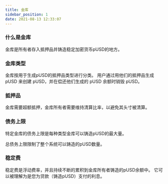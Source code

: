 ```yaml
---
title: 金库
sidebar_position: 1
date: 2021-08-13 12:33:07
---
```


### 什么是金库

金库是所有者存入抵押品并铸造稳定加密货币pUSD的地方。

### 金库类型
金库按用于生成pUSD的抵押品类型进行分类。 用户通过用他们的抵押品生成 pUSD 来创建 pUSD，并在偿还他们生成的 pUSD 余额时销毁 pUSD。

### 抵押品
金库需要超额抵押，金库所有者需要维持清算比率，以避免其头寸被清算。

### 债务上限
特定金库的债务上限是每种类型金库可以铸造pUSD的最大量。

总债务上限限制了整个系统可以铸造的pUSD数量。

### 稳定费
稳定费是浮动费率，并且持续不断的累积到金库所有者铸造的pUSD余额中。 它可以被理解为是您为贷款（铸造pUSD）支付的利息。 


